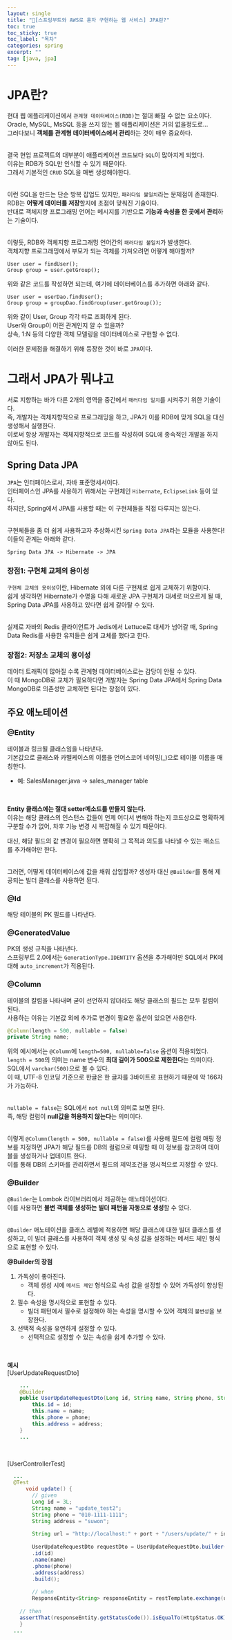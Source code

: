 ```yaml
---
layout: single
title: "📘[스프링부트와 AWS로 혼자 구현하는 웹 서비스] JPA란?"
toc: true
toc_sticky: true
toc_label: "목차"
categories: spring
excerpt: ""
tag: [java, jpa]
---
```


# JPA란?
현대 웹 에플리케이션에서 `관계형 데이터베이스(RDB)`는 절대 빠질 수 없는 요소이다.  
Oracle, MySQL, MsSQL 등을 쓰지 않는 웹 애플리케이션은 거의 없을정도로...  
그러다보니 **객체를 관계형 데이터베이스에서 관리**하는 것이 매우 중요하다.  
<br>

결국 현업 프로젝트의 대부분이 애플리케이션 코드보다 `SQL`이 많아지게 되었다.  
이유는 RDB가 SQL만 인식할 수 있기 때문이다.  
그래서 기본적인 `CRUD` SQL을 매번 생성해야한다.  
<br>

이런 SQL을 만드는 단순 방복 잡업도 있지만, `패러다임 불일치`라는 문제점이 존재한다.  
RDB는 **어떻게 데이터를 저장**할지에 초점이 맞춰진 기술이다.  
반대로 객체지향 프로그래밍 언어는 메시지를 기반으로 **기능과 속성을 한 곳에서 관리**하는 기술이다.  
<br>

이렇듯, RDB와 객체지향 프로그래밍 언어간의 `패러다임 불일치`가 발생한다.  
객체지향 프로그래밍에서 부모가 되는 객체를 가져오려면 어떻게 해야할까?  
```
User user = findUser();
Group group = user.getGroup();
```  

위와 같은 코드를 작성하면 되는데, 여기에 데이터베이스를 추가하면 아래와 같다.  
```
User user = userDao.findUser();
Group group = groupDao.findGroup(user.getGroup());
```  
위와 같이 User, Group 각각 따로 조회하게 된다.  
User와 Group이 어떤 관계인지 알 수 있을까?  
상속, 1:N 등의 다양한 객체 모델링을 데이터베이스로 구현할 수 없다.  

이러한 문제점을 해결하기 위해 등장한 것이 바로 `JPA`이다.  

# 그래서 JPA가 뭐냐고
서로 지향하는 바가 다른 2개의 영역을 중간에서 `패러다임 일치`를 시켜주기 위한 기술이다.  
즉, 개발자는 객체지향적으로 프로그래밍을 하고, JPA가 이를 RDB에 맞게 SQL을 대신 생성해서 실행한다.  
이로써 항상 개발자는 객체지향적으로 코드를 작성하여 SQL에 종속적인 개발을 하지 않아도 된다.  

## Spring Data JPA
`JPA`는 인터페이스로서, 자바 표준명세서이다.  
인터페이스인 JPA를 사용하기 위해서는 구현체인 `Hibernate`, `EclipseLink` 등이 있다.  
하지만, Spring에서 JPA를 사용할 때는 이 구현체들을 직접 다루지는 않는다.  
<br>

구현체들을 좀 더 쉽게 사용하고자 추상화시킨 `Spring Data JPA`라는 모듈을 사용한다!  
이들의 관계는 아래와 같다.  
```
Spring Data JPA -> Hibernate -> JPA
```  

### 장점1: 구현체 교체의 용이성
`구현체 교체의 용이성`이란, Hibernate 외에 다른 구현체로 쉽게 교체하기 위함이다.  
쉽게 생각하면 Hibernate가 수명을 다해 새로운 JPA 구현체가 대세로 떠오르게 될 때, Spring Data JPA를 사용하고 있다면 쉽게 갈아탈 수 있다.  
<br>

실제로 자바의 Redis 클라이언트가 Jedis에서 Lettuce로 대세가 넘어갈 때, Spring Data Redis를 사용한 유저들은 쉽게 교체를 했다고 한다.  

### 장점2: 저장소 교체의 용이성
데이터 트래픽이 많아질 수록 관계형 데이터베이스로는 감당이 안될 수 있다.  
이 때 MongoDB로 교체가 필요하다면 개발자는 Spring Data JPA에서 Spring Data MongoDB로 의존성만 교체하면 된다는 장점이 있다.  

## 주요 애노테이션

### @Entity
테이블과 링크될 클래스임을 나타낸다.  
기본값으로 클래스와 카멜케이스의 이름을 언어스코어 네이밍(_)으로 테이블 이름을 매칭한다.  
- 예: SalesManager.java -> sales_manager table 
<br>

**Entity 클래스에는 절대 setter메소드를 만들지 않는다.**  
이유는 해당 클래스의 인스턴스 값들이 언제 어디서 변해야 하는지 코드상으로 명확하게 구분할 수가 없어, 차후 기능 변경 시 복잡해질 수 있기 때문이다.  

대신, 해당 필드의 값 변경이 필요하면 명확히 그 목적과 의도를 나타낼 수 있는 매소드를 추가해야만 한다.  
<br>

그러면, 어떻게 데이터베이스에 값을 채워 삽입할까?
생성자 대신 `@Builder`를 통해 제공되는 빌더 클래스를 사용하면 된다.  

### @Id
해당 테이블의 PK 필드를 나타낸다.  

### @GeneratedValue
PK의 생성 규칙을 나타낸다.  
스프링부트 2.0에서는 `GenerationType.IDENTITY` 옵션을 추가해야만 SQL에서 PK에 대해 `auto_increment`가 적용된다.

### @Column
테이블의 칼럼을 나타내며 굳이 선언하지 않더라도 해당 클래스의 필드는 모두 칼럼이 된다.  
사용하는 이유는 기본값 외에 추가로 변경이 필요한 옵션이 있으면 사용한다.  

```java
@Column(length = 500, nullable = false)
private String name;
```  
위의 예시에서는 `@Column`에 `length=500, nullable=false` 옵션이 적용되었다.  
`length = 500`의 의미는 name 변수의 **최대 길이가 500으로 제한한다**는 의미이다.  
SQL에서 `varchar(500)`으로 볼 수 있다.  
이 때, UTF-8 인코딩 기준으로 한글은 한 글자를 3바이트로 표현하기 때문에 약 166자가 가능하다.  
<br>

`nullable = false`는 SQL에서 `not null`의 의미로 보면 된다.  
즉, 해당 컬럼이 **null값을 허용하지 않는다**는 의미이다.  
<br>

이렇게 `@Column(length = 500, nullable = false)`를 사용해 필드에 컬럼 매핑 정보를 지정하면 JPA가 해당 필드를 DB의 컬럼으로 매핑할 때 이 정보를 참고하여 
테이블을 생성하거나 업데이트 한다.  
이를 통해 DB의 스키마를 관리하면서 필드의 제약조건을 명시적으로 지정할 수 있다.  

### @Builder
`@Builder`는 Lombok 라이브러리에서 제공하는 애노테이션이다.  
이를 사용하면 **불변 객체를 생성하는 빌더 패턴을 자동으로 생성**할 수 있다.  
<br>

`@Builder` 애노테이션을 클래스 레벨에 적용하면 해당 클래스에 대한 빌더 클래스를 생성하고, 이 빌더 클래스를 사용하여 객체 생성 및 속성 값을 설정하는 메서드 체인 형식으로 
표현할 수 있다.  

**@Builder의 장점**  
1. 가독성이 좋아진다.  
   - 객체 생성 시에 `메서드 체인` 형식으로 속성 값을 설정할 수 있어 가독성이 향상된다.  
2. 필수 속성을 명시적으로 표현할 수 있다.  
   - 빌더 패턴에서 필수로 설정해야 하는 속성을 명시할 수 있어 객체의 `불변성`을 보장한다.  
3. 선택적 속성을 유연하게 설정할 수 있다.  
   - 선택적으로 설정할 수 있는 속성을 쉽게 추가할 수 있다.
<br>
   
**예시**  
[UserUpdateRequestDto]
```java
    ...
    @Builder
    public UserUpdateRequestDto(Long id, String name, String phone, String address) {
        this.id = id;
        this.name = name;
        this.phone = phone;
        this.address = address;
    }
    ...
```  
<br>

[UserControllerTest]  
```java
  ...
  @Test
      void update() {
        // given
        Long id = 3L;
        String name = "update_test2";
        String phone = "010-1111-1111";
        String address = "suwon";
  
        String url = "http://localhost:" + port + "/users/update/" + id;
  
        UserUpdateRequestDto requestDto = UserUpdateRequestDto.builder()
        .id(id)
        .name(name)
        .phone(phone)
        .address(address)
        .build();
  
        // when
        ResponseEntity<String> responseEntity = restTemplate.exchange(url, HttpMethod.PUT, new HttpEntity<>(requestDto), String.class);
  
    // then
    assertThat(responseEntity.getStatusCode()).isEqualTo(HttpStatus.OK);
    }
  ...
```